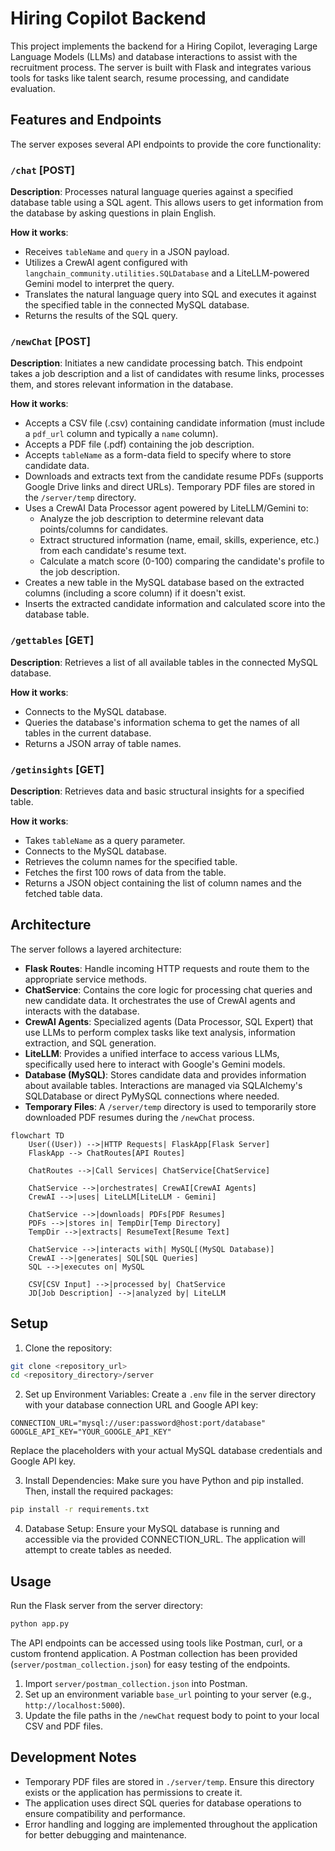 # Hiring Copilot Backend

This project implements the backend for a Hiring Copilot, leveraging Large Language Models (LLMs) and database interactions to assist with the recruitment process. The server is built with Flask and integrates various tools for tasks like talent search, resume processing, and candidate evaluation.

## Features and Endpoints

The server exposes several API endpoints to provide the core functionality:

### `/chat` [POST]
**Description**: Processes natural language queries against a specified database table using a SQL agent. This allows users to get information from the database by asking questions in plain English.

**How it works**:
- Receives `tableName` and `query` in a JSON payload.
- Utilizes a CrewAI agent configured with `langchain_community.utilities.SQLDatabase` and a LiteLLM-powered Gemini model to interpret the query.
- Translates the natural language query into SQL and executes it against the specified table in the connected MySQL database.
- Returns the results of the SQL query.

### `/newChat` [POST]
**Description**: Initiates a new candidate processing batch. This endpoint takes a job description and a list of candidates with resume links, processes them, and stores relevant information in the database.

**How it works**:
- Accepts a CSV file (.csv) containing candidate information (must include a `pdf_url` column and typically a `name` column).
- Accepts a PDF file (.pdf) containing the job description.
- Accepts `tableName` as a form-data field to specify where to store candidate data.
- Downloads and extracts text from the candidate resume PDFs (supports Google Drive links and direct URLs). Temporary PDF files are stored in the `/server/temp` directory.
- Uses a CrewAI Data Processor agent powered by LiteLLM/Gemini to:
  - Analyze the job description to determine relevant data points/columns for candidates.
  - Extract structured information (name, email, skills, experience, etc.) from each candidate's resume text.
  - Calculate a match score (0-100) comparing the candidate's profile to the job description.
- Creates a new table in the MySQL database based on the extracted columns (including a score column) if it doesn't exist.
- Inserts the extracted candidate information and calculated score into the database table.

### `/gettables` [GET]
**Description**: Retrieves a list of all available tables in the connected MySQL database.

**How it works**:
- Connects to the MySQL database.
- Queries the database's information schema to get the names of all tables in the current database.
- Returns a JSON array of table names.

### `/getinsights` [GET]
**Description**: Retrieves data and basic structural insights for a specified table.

**How it works**:
- Takes `tableName` as a query parameter.
- Connects to the MySQL database.
- Retrieves the column names for the specified table.
- Fetches the first 100 rows of data from the table.
- Returns a JSON object containing the list of column names and the fetched table data.

## Architecture

The server follows a layered architecture:

- **Flask Routes**: Handle incoming HTTP requests and route them to the appropriate service methods.
- **ChatService**: Contains the core logic for processing chat queries and new candidate data. It orchestrates the use of CrewAI agents and interacts with the database.
- **CrewAI Agents**: Specialized agents (Data Processor, SQL Expert) that use LLMs to perform complex tasks like text analysis, information extraction, and SQL generation.
- **LiteLLM**: Provides a unified interface to access various LLMs, specifically used here to interact with Google's Gemini models.
- **Database (MySQL)**: Stores candidate data and provides information about available tables. Interactions are managed via SQLAlchemy's SQLDatabase or direct PyMySQL connections where needed.
- **Temporary Files**: A `/server/temp` directory is used to temporarily store downloaded PDF resumes during the `/newChat` process.

```mermaid
flowchart TD
    User((User)) -->|HTTP Requests| FlaskApp[Flask Server]
    FlaskApp --> ChatRoutes[API Routes]
    
    ChatRoutes -->|Call Services| ChatService[ChatService]
    
    ChatService -->|orchestrates| CrewAI[CrewAI Agents]
    CrewAI -->|uses| LiteLLM[LiteLLM - Gemini]
    
    ChatService -->|downloads| PDFs[PDF Resumes]
    PDFs -->|stores in| TempDir[Temp Directory]
    TempDir -->|extracts| ResumeText[Resume Text]
    
    ChatService -->|interacts with| MySQL[(MySQL Database)]
    CrewAI -->|generates| SQL[SQL Queries]
    SQL -->|executes on| MySQL
    
    CSV[CSV Input] -->|processed by| ChatService
    JD[Job Description] -->|analyzed by| LiteLLM
```

## Setup

1. Clone the repository:
```bash
git clone <repository_url>
cd <repository_directory>/server
```

2. Set up Environment Variables:
Create a `.env` file in the server directory with your database connection URL and Google API key:
```
CONNECTION_URL="mysql://user:password@host:port/database"
GOOGLE_API_KEY="YOUR_GOOGLE_API_KEY"
```
Replace the placeholders with your actual MySQL database credentials and Google API key.

3. Install Dependencies:
Make sure you have Python and pip installed. Then, install the required packages:
```bash
pip install -r requirements.txt
```

4. Database Setup:
Ensure your MySQL database is running and accessible via the provided CONNECTION_URL. The application will attempt to create tables as needed.

## Usage

Run the Flask server from the server directory:
```bash
python app.py
```

The API endpoints can be accessed using tools like Postman, curl, or a custom frontend application. A Postman collection has been provided (`server/postman_collection.json`) for easy testing of the endpoints.

1. Import `server/postman_collection.json` into Postman.
2. Set up an environment variable `base_url` pointing to your server (e.g., `http://localhost:5000`).
3. Update the file paths in the `/newChat` request body to point to your local CSV and PDF files.

## Development Notes

- Temporary PDF files are stored in `./server/temp`. Ensure this directory exists or the application has permissions to create it.
- The application uses direct SQL queries for database operations to ensure compatibility and performance.
- Error handling and logging are implemented throughout the application for better debugging and maintenance. 
